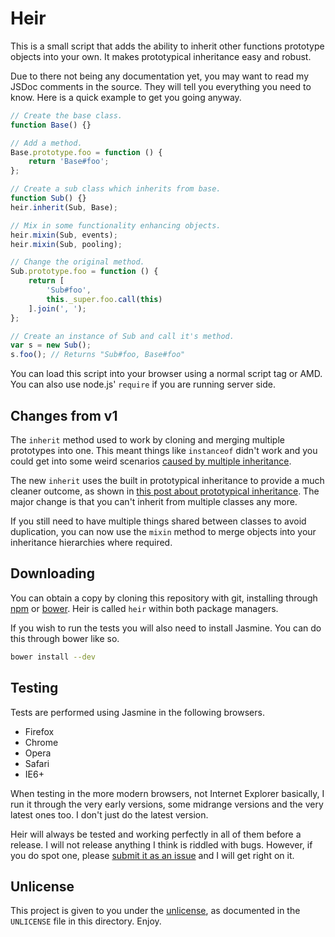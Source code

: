 # Heir

This is a small script that adds the ability to inherit other functions prototype objects into your own. It makes prototypical inheritance easy and robust.

Due to there not being any documentation yet, you may want to read my JSDoc comments in the source. They will tell you everything you need to know. Here is a quick example to get you going anyway.

```javascript
// Create the base class.
function Base() {}

// Add a method.
Base.prototype.foo = function () {
    return 'Base#foo';
};

// Create a sub class which inherits from base.
function Sub() {}
heir.inherit(Sub, Base);

// Mix in some functionality enhancing objects.
heir.mixin(Sub, events);
heir.mixin(Sub, pooling);

// Change the original method.
Sub.prototype.foo = function () {
    return [
        'Sub#foo',
        this._super.foo.call(this)
    ].join(', ');
};

// Create an instance of Sub and call it's method.
var s = new Sub();
s.foo(); // Returns "Sub#foo, Base#foo"
```

You can load this script into your browser using a normal script tag or AMD. You can also use node.js' `require` if you are running server side.

## Changes from v1

The `inherit` method used to work by cloning and merging multiple prototypes into one. This meant things like `instanceof` didn't work and you could get into some weird scenarios [caused by multiple inheritance][mi].

The new `inherit` uses the built in prototypical inheritance to provide a much cleaner outcome, as shown in [this post about prototypical inheritance][pi]. The major change is that you can't inherit from multiple classes any more.

If you still need to have multiple things shared between classes to avoid duplication, you can now use the `mixin` method to merge objects into your inheritance hierarchies where required.

## Downloading

You can obtain a copy by cloning this repository with git, installing through [npm][] or [bower][]. Heir is called `heir` within both package managers.

If you wish to run the tests you will also need to install Jasmine. You can do this through bower like so.

```bash
bower install --dev
```

## Testing

Tests are performed using Jasmine in the following browsers.

 * Firefox
 * Chrome
 * Opera
 * Safari
 * IE6+

When testing in the more modern browsers, not Internet Explorer basically, I run it through the very early versions, some midrange versions and the very latest ones too. I don't just do the latest version.

Heir will always be tested and working perfectly in all of them before a release. I will not release anything I think is riddled with bugs. However, if you do spot one, please [submit it as an issue][issues] and I will get right on it.

## Unlicense

This project is given to you under the [unlicense][], as documented in the `UNLICENSE` file in this directory. Enjoy.

[npm]: https://npmjs.org/
[bower]: http://bower.io/
[issues]: https://github.com/Wolfy87/Heir/issues
[mi]: http://stackoverflow.com/questions/225929/what-is-the-exact-problem-with-multiple-inheritance
[pi]: http://oli.me.uk/2013/06/01/prototypical-inheritance-done-right/
[unlicense]: http://unlicense.org/